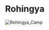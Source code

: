 # Rohingya
![Rohingya_Camp](https://github.com/Iftekhairul-Islam/Rohingya/blob/master/rohin.gif.gif)
